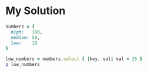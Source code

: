 # My Solution

```ruby
numbers = {
  high:   100,
  medium: 50,
  low:    10
}

low_numbers = numbers.select { |key, val| val < 25 }
p low_numbers
```
